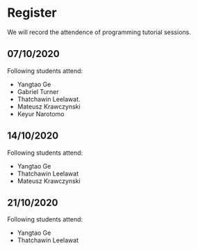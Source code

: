 # Register
We will record the attendence of programming tutorial sessions.

## 07/10/2020
Following students attend:
* Yangtao Ge
* Gabriel Turner
* Thatchawin Leelawat.
* Mateusz Krawczynski
* Keyur Narotomo

## 14/10/2020
Following students attend:
* Yangtao Ge
* Thatchawin Leelawat
* Mateusz Krawczynski

## 21/10/2020
Following students attend:
* Yangtao Ge
* Thatchawin Leelawat
